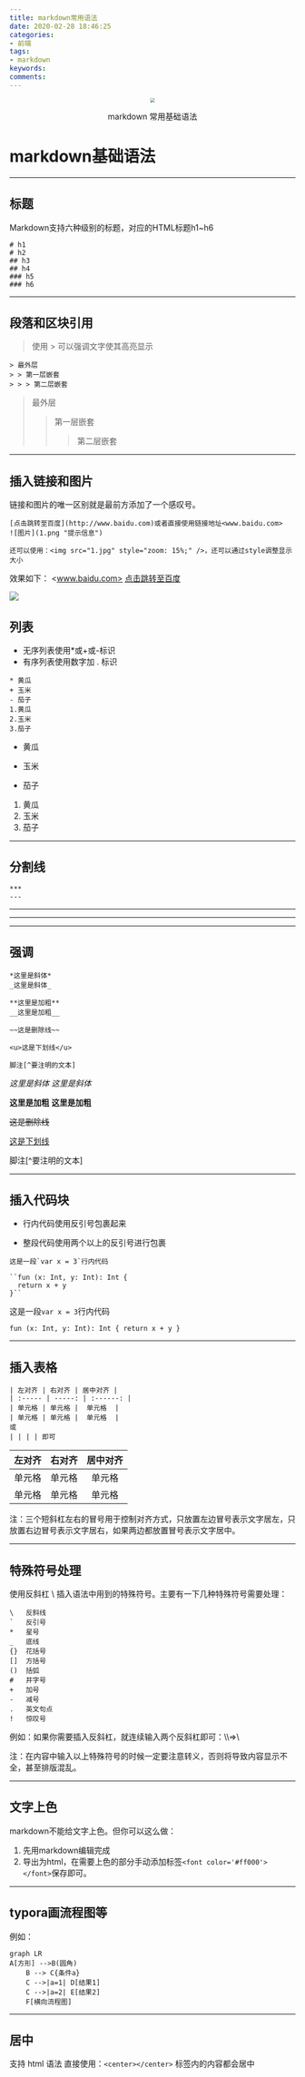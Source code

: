 ```yaml
---
title: markdown常用语法
date: 2020-02-28 18:46:25
categories:
- 前端
tags:
- markdown
keywords:
comments:
---
```



<center>
<img src="https://i.loli.net/2020/02/28/eoFLkWCOjcGH6VB.png" style="zoom: 50%;" />

markdown 常用基础语法
</center>
<!-- more -->

# markdown基础语法

---

## 标题

Markdown支持六种级别的标题，对应的HTML标题h1~h6
``` 
# h1
# h2
## h3
## h4
### h5
### h6
```
---
## 段落和区块引用
> 使用 > 可以强调文字使其高亮显示
```
> 最外层
> > 第一层嵌套
> > > 第二层嵌套
```
> 最外层
> > 第一层嵌套
> >
> > > 第二层嵌套
---
## 插入链接和图片
链接和图片的唯一区别就是最前方添加了一个感叹号。
```
[点击跳转至百度](http://www.baidu.com)或者直接使用链接地址<www.baidu.com>
![图片](1.png "提示信息")

还可以使用：<img src="1.jpg" style="zoom: 15%;" />，还可以通过style调整显示大小
```
效果如下：
<www.baidu.com>
[点击跳转至百度](www.baidu.com)

![](https://i.loli.net/2020/02/28/z5pHRyv8ieYXQfj.png)


## 列表
- 无序列表使用*或+或-标识
- 有序列表使用数字加 . 标识

``` 
* 黄瓜
+ 玉米
- 茄子
1.黄瓜
2.玉米
3.茄子
```

* 黄瓜
+ 玉米

- 茄子

1. 黄瓜
2. 玉米
3. 茄子

---

## 分割线

``` 
***
---
```

***

---

---

## 强调

```
*这里是斜体*
_这里是斜体_

**这里是加粗**
__这里是加粗__

~~这是删除线~~

<u>这是下划线</u>

脚注[^要注明的文本]
```

*这里是斜体*
_这里是斜体_

**这里是加粗**
__这里是加粗__

~~这是删除线~~

<u>这是下划线</u>

脚注[^要注明的文本]

---

## 插入代码块

- 行内代码使用反引号包裹起来

- 整段代码使用两个以上的反引号进行包裹

```
这是一段`var x = 3`行内代码

``fun (x: Int, y: Int): Int {
  return x + y
}``
```

这是一段`var x = 3`行内代码

``fun (x: Int, y: Int): Int {
  return x + y
}``

---

## 插入表格

```
| 左对齐 | 右对齐 | 居中对齐 |
| :----- | -----: | :------: |
| 单元格 | 单元格 |  单元格  |
| 单元格 | 单元格 |  单元格  |
或
| | | | 即可
```

| 左对齐 | 右对齐 | 居中对齐 |
| :----- | -----: | :------: |
| 单元格 | 单元格 |  单元格  |
| 单元格 | 单元格 |  单元格  |

注：三个短斜杠左右的冒号用于控制对齐方式，只放置左边冒号表示文字居左，只放置右边冒号表示文字居右，如果两边都放置冒号表示文字居中。

---

## 特殊符号处理

使用反斜杠 \  插入语法中用到的特殊符号。主要有一下几种特殊符号需要处理：

```
\   反斜线
`   反引号
*   星号
_   底线
{}  花括号
[]  方括号
()  括弧
#   井字号
+   加号
-   减号
.   英文句点
!   惊叹号
```

例如：如果你需要插入反斜杠，就连续输入两个反斜杠即可：\\\\=>\

注：在内容中输入以上特殊符号的时候一定要注意转义，否则将导致内容显示不全，甚至排版混乱。

---

## 文字上色

markdown不能给文字上色。但你可以这么做：

1. 先用markdown编辑完成
2. 导出为html，在需要上色的部分手动添加标签`<font color='#ff000'></font>`保存即可。

---

## typora画流程图等

例如：


```mermaid
graph LR
A[方形] -->B(圆角)
    B --> C{条件a}
    C -->|a=1| D[结果1]
    C -->|a=2| E[结果2]
    F[横向流程图]
```

---

## 居中

支持 html 语法
直接使用：`<center></center>` 标签内的内容都会居中